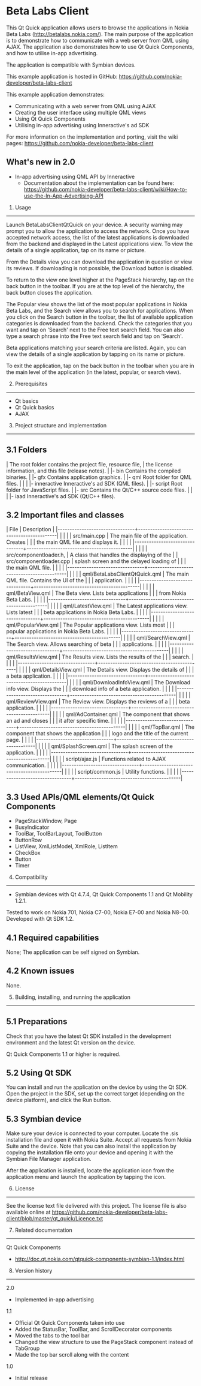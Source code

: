 Beta Labs Client
================

This Qt Quick application allows users to browse the applications in Nokia
Beta Labs (http://betalabs.nokia.com/). The main purpose of the application is
to demonstrate how to communicate with a web server from QML using AJAX. The
application also demonstrates how to use Qt Quick Components, and how to utilise
in-app advertising.

The application is compatible with Symbian devices.

This example application is hosted in GitHub:
https://github.com/nokia-developer/beta-labs-client

This example application demonstrates:
- Communicating with a web server from QML using AJAX
- Creating the user interface using multiple QML views
- Using Qt Quick Components
- Utilising in-app advertising using Inneractive's ad SDK

For more information on the implementation and porting, visit the wiki pages:
https://github.com/nokia-developer/beta-labs-client

What's new in 2.0
------------------

 - In-app advertising using QML API by Inneractive
   - Documentation about the implementation can be found here:
     https://github.com/nokia-developer/beta-labs-client/wiki/How-to-use-the-In-App-Advertising-API


1. Usage
-------------------------------------------------------------------------------

Launch BetaLabsClientQtQuick on your device. A security warning may prompt you
to allow the application to access the network. Once you have accepted network
access, the list of the latest applications is downloaded from the backend and
displayed in the Latest applications view. To view the details of a single
application, tap on its name or picture.

From the Details view you can download the application in question or view its
reviews. If downloading is not possible, the Download button is disabled.

To return to the view one level higher at the PageStack hierarchy, tap on the
back button in the toolbar. If you are at the top level of the hierarchy, the
back button closes the application.

The Popular view shows the list of the most popular applications in Nokia Beta
Labs, and the Search view allows you to search for applications. When you click
on the Search button in the toolbar, the list of available application
categories is downloaded from the backend. Check the categories that you want
and tap on 'Search' next to the Free text search field. You can also type a
search phrase into the Free text search field and tap on 'Search'.

Beta applications matching your search criteria are listed. Again, you can view
the details of a single application by tapping on its name or picture.

To exit the application, tap on the back button in the toolbar when you are in
the main level of the application (in the latest, popular, or search view).


2. Prerequisites
-------------------------------------------------------------------------------

 - Qt basics
 - Qt Quick basics
 - AJAX


3. Project structure and implementation
-------------------------------------------------------------------------------

3.1 Folders
-----------

 |                   The root folder contains the project file, resource file,
 |                   the license information, and this file (release notes).
 |
 |- bin              Contains the compiled binaries.
 |
 |- gfx              Contains application graphics.
 |
 |- qml              Root folder for QML files.
 |   |
 |   |- inneractive  Inneractive's ad SDK (QML files).
 |
 |- script           Root folder for JavaScript files.
 |
 |- src              Contains the Qt/C++ source code files.
 |   |
 |   |- iaad         Inneractive's ad SDK (Qt/C++ files).

3.2 Important files and classes
-------------------------------

| File                           | Description                                |
|--------------------------------+--------------------------------------------|
|                                |                                            |
| src/main.cpp                   | The main file of the application. Creates  |
|                                | the main QML file and displays it.         |
|                                |                                            |
|--------------------------------+--------------------------------------------|
|                                |                                            |
| src/componentloader.h,         | A class that handles the displaying of the |
| src/componentloader.cpp        | splash screen and the delayed loading of   |
|                                | the main QML file.                         |
|                                |                                            |
|--------------------------------+--------------------------------------------|
|                                |                                            |
| qml/BetaLabsClientQtQuick.qml  | The main QML file. Contains the UI of the  |
|                                | application.                               |
|                                |                                            |
|--------------------------------+--------------------------------------------|
|                                |                                            |
| qml/BetaView.qml               | The Beta view. Lists beta applications     |
|                                | from Nokia Beta Labs.                      |
|                                |                                            |
|--------------------------------+--------------------------------------------|
|                                |                                            |
| qml/LatestView.qml             | The Latest applications view. Lists latest |
|                                | beta applications in Nokia Beta Labs.      |
|                                |                                            |
|--------------------------------+--------------------------------------------|
|                                |                                            |
| qml/PopularView.qml            | The Popular applications view. Lists most  |
|                                | popular applications in Nokia Beta Labs.   |
|                                |                                            |
|--------------------------------+--------------------------------------------|
|                                |                                            |
| qml/SearchView.qml             | The Search view. Allows searching of beta  |
|                                | applications.                              |
|                                |                                            |
|--------------------------------+--------------------------------------------|
|                                |                                            |
| qml/ResultsView.qml            | The Results view. Lists the results of the |
|                                | search.                                    |
|                                |                                            |
|--------------------------------+--------------------------------------------|
|                                |                                            |
| qml/DetailsView.qml            | The Details view. Displays the details of  |
|                                | a beta application.                        |
|                                |                                            |
|--------------------------------+--------------------------------------------|
|                                |                                            |
| qml/DownloadInfoView.qml       | The Download info view. Displays the       |
|                                | download info of a beta application.       |
|                                |                                            |
|--------------------------------+--------------------------------------------|
|                                |                                            |
| qml/ReviewView.qml             | The Review view. Displays the reviews of a |
|                                | beta application.                          |
|                                |                                            |
|--------------------------------+--------------------------------------------|
|                                |                                            |
| qml/AdContainer.qml            | The component that shows an ad and closes  |
|                                | it after specific time.                    |
|                                |                                            |
|--------------------------------+--------------------------------------------|
|                                |                                            |
| qml/TopBar.qml                 | The component that shows the application   |
|                                | logo and the title of the current page.    |
|                                |                                            |
|--------------------------------+--------------------------------------------|
|                                |                                            |
| qml/SplashScreen.qml           | The splash screen of the application.      |
|                                |                                            |
|--------------------------------+--------------------------------------------|
|                                |                                            |
| script/ajax.js                 | Functions related to AJAX communication.   |
|                                |                                            |
|--------------------------------+--------------------------------------------|
|                                |                                            |
| script/common.js               | Utility functions.                         |
|                                |                                            |
|--------------------------------+--------------------------------------------|

3.3 Used APIs/QML elements/Qt Quick Components
----------------------------------------------

 - PageStackWindow, Page
 - BusyIndicator
 - ToolBar, ToolBarLayout, ToolButton
 - ButtonRow
 - ListView, XmlListModel, XmlRole, ListItem
 - CheckBox
 - Button
 - Timer


4. Compatibility
-------------------------------------------------------------------------------

 - Symbian devices with Qt 4.7.4, Qt Quick Components 1.1 and Qt Mobility 1.2.1.

Tested to work on Nokia 701, Nokia C7-00, Nokia E7-00 and Nokia N8-00.
Developed with Qt SDK 1.2.

4.1 Required capabilities
-------------------------

None; The application can be self signed on Symbian.

4.2 Known issues
----------------

None.


5. Building, installing, and running the application
-------------------------------------------------------------------------------

5.1 Preparations
----------------

Check that you have the latest Qt SDK installed in the development environment
and the latest Qt version on the device.

Qt Quick Components 1.1 or higher is required.

5.2 Using Qt SDK
----------------

You can install and run the application on the device by using the Qt SDK.
Open the project in the SDK, set up the correct target (depending on the device
platform), and click the Run button.

5.3 Symbian device
------------------

Make sure your device is connected to your computer. Locate the .sis
installation file and open it with Nokia Suite. Accept all requests from Nokia
Suite and the device. Note that you can also install the application by copying
the installation file onto your device and opening it with the Symbian File
Manager application.

After the application is installed, locate the application icon from the
application menu and launch the application by tapping the icon.


6. License
-------------------------------------------------------------------------------

See the license text file delivered with this project. The license file is also
available online at
https://github.com/nokia-developer/beta-labs-client/blob/master/qt_quick/Licence.txt


7. Related documentation
-------------------------------------------------------------------------------

Qt Quick Components
- http://doc.qt.nokia.com/qtquick-components-symbian-1.1/index.html


8. Version history
-------------------------------------------------------------------------------

2.0

- Implemented in-app advertising

1.1

- Official Qt Quick Components taken into use
- Added the StatusBar, ToolBar, and ScrollDecorator components
- Moved the tabs to the tool bar
- Changed the view structure to use the PageStack component instead of TabGroup
- Made the top bar scroll along with the content

1.0

- Initial release
